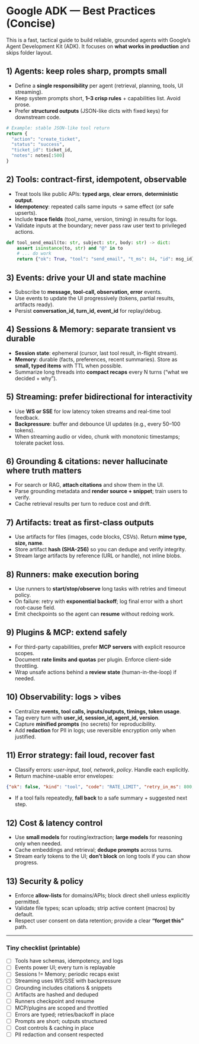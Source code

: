 # Google ADK — Best Practices (Concise)

This is a fast, tactical guide to build reliable, grounded agents with Google’s Agent Development Kit (ADK). It focuses on **what works in production** and skips folder layout.

## 1) Agents: keep roles sharp, prompts small
- Define a **single responsibility** per agent (retrieval, planning, tools, UI streaming).
- Keep system prompts short, **1–3 crisp rules** + capabilities list. Avoid prose.
- Prefer **structured outputs** (JSON-like dicts with fixed keys) for downstream code.

```py
# Example: stable JSON-like tool return
return {
  "action": "create_ticket",
  "status": "success",
  "ticket_id": ticket_id,
  "notes": notes[:500]
}
```

## 2) Tools: contract-first, idempotent, observable
- Treat tools like public APIs: **typed args**, **clear errors**, **deterministic output**.
- **Idempotency**: repeated calls same inputs -> same effect (or safe upserts).
- Include **trace fields** (tool_name, version, timing) in results for logs.
- Validate inputs at the boundary; never pass raw user text to privileged actions.

```py
def tool_send_email(to: str, subject: str, body: str) -> dict:
    assert isinstance(to, str) and "@" in to
    # ... do work
    return {"ok": True, "tool": "send_email", "t_ms": 84, "id": msg_id}
```

## 3) Events: drive your UI and state machine
- Subscribe to **message, tool-call, observation, error** events.
- Use events to update the UI progressively (tokens, partial results, artifacts ready).
- Persist **conversation_id, turn_id, event_id** for replay/debug.

## 4) Sessions & Memory: separate transient vs durable
- **Session state**: ephemeral (cursor, last tool result, in-flight stream).
- **Memory**: durable (facts, preferences, recent summaries). Store as **small, typed items** with TTL when possible.
- Summarize long threads into **compact recaps** every N turns (“what we decided + why”).

## 5) Streaming: prefer bidirectional for interactivity
- Use **WS or SSE** for low latency token streams and real-time tool feedback.
- **Backpressure**: buffer and debounce UI updates (e.g., every 50–100 tokens).
- When streaming audio or video, chunk with monotonic timestamps; tolerate packet loss.

## 6) Grounding & citations: never hallucinate where truth matters
- For search or RAG, **attach citations** and show them in the UI.
- Parse grounding metadata and **render source + snippet**; train users to verify.
- Cache retrieval results per turn to reduce cost and drift.

## 7) Artifacts: treat as first-class outputs
- Use artifacts for files (images, code blocks, CSVs). Return **mime type, size, name**.
- Store artifact **hash (SHA-256)** so you can dedupe and verify integrity.
- Stream large artifacts by reference (URL or handle), not inline blobs.

## 8) Runners: make execution boring
- Use runners to **start/stop/observe** long tasks with retries and timeout policy.
- On failure: retry with **exponential backoff**; log final error with a short root-cause field.
- Emit checkpoints so the agent can **resume** without redoing work.

## 9) Plugins & MCP: extend safely
- For third-party capabilities, prefer **MCP servers** with explicit resource scopes.
- Document **rate limits and quotas** per plugin. Enforce client-side throttling.
- Wrap unsafe actions behind a **review state** (human-in-the-loop) if needed.

## 10) Observability: logs > vibes
- Centralize **events, tool calls, inputs/outputs, timings, token usage**.
- Tag every turn with **user_id, session_id, agent_id, version**.
- Capture **minified prompts** (no secrets) for reproducibility.
- Add **redaction** for PII in logs; use reversible encryption only when justified.

## 11) Error strategy: fail loud, recover fast
- Classify errors: _user-input_, _tool_, _network_, _policy_. Handle each explicitly.
- Return machine-usable error envelopes:
```json
{"ok": false, "kind": "tool", "code": "RATE_LIMIT", "retry_in_ms": 800, "msg": "try later"}
```
- If a tool fails repeatedly, **fall back** to a safe summary + suggested next step.

## 12) Cost & latency control
- Use **small models** for routing/extraction; **large models** for reasoning only when needed.
- Cache embeddings and retrieval; **dedupe prompts** across turns.
- Stream early tokens to the UI; **don’t block** on long tools if you can show progress.

## 13) Security & policy
- Enforce **allow-lists** for domains/APIs; block direct shell unless explicitly permitted.
- Validate file types; scan uploads; strip active content (macros) by default.
- Respect user consent on data retention; provide a clear **“forget this”** path.

---

### Tiny checklist (printable)
- [ ] Tools have schemas, idempotency, and logs  
- [ ] Events power UI; every turn is replayable  
- [ ] Sessions != Memory; periodic recaps exist  
- [ ] Streaming uses WS/SSE with backpressure  
- [ ] Grounding includes citations & snippets  
- [ ] Artifacts are hashed and deduped  
- [ ] Runners checkpoint and resume  
- [ ] MCP/plugins are scoped and throttled  
- [ ] Errors are typed; retries/backoff in place  
- [ ] Prompts are short; outputs structured  
- [ ] Cost controls & caching in place  
- [ ] PII redaction and consent respected
